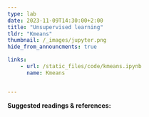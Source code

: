 ```yaml
---
type: lab
date: 2023-11-09T14:30:00+2:00
title: "Unsupervised learning"
tldr: "Kmeans"
thumbnail: /_images/jupyter.png
hide_from_announcments: true

links: 
    - url: /static_files/code/kmeans.ipynb
      name: Kmeans


---
```

**Suggested readings & references:**
